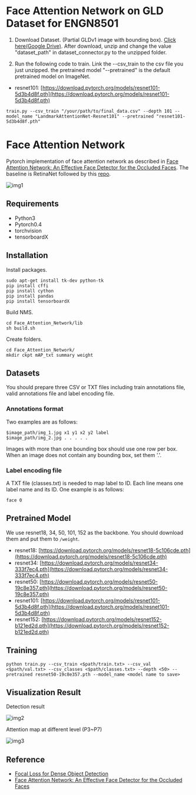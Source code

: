 # Face Attention Network on GLD Dataset for ENGN8501

1. Download Dataset. (Partial GLDv1 image with bounding box). [Click here(Google Drive)](https://drive.google.com/file/d/1x8QUt0yMOxkxYbRusbcFRoAdZcrDtzkX/view?usp=sharing). After download, unzip and change the value "dataset_path" in dataset_connector.py to the unzipped folder.

2. Run the following code to train. Link the --csv_train to the csv file you just unzipped. the pretrained model "--pretrained" is the default pretrained model on ImageNet.
- resnet101: [https://download.pytorch.org/models/resnet101-5d3b4d8f.pth](https://download.pytorch.org/models/resnet101-5d3b4d8f.pth)
```
train.py --csv_train "/your/path/to/final_data.csv" --depth 101 --model_name "LandmarkAttentionNet-Resnet101" --pretrained "resnet101-5d3b4d8f.pth"
```
# Face Attention Network

Pytorch implementation of face attention network as described in [Face Attention Network: An Effective Face Detector for the Occluded Faces](https://arxiv.org/abs/1711.07246). The baseline is RetinaNet followed by this [repo](https://github.com/yhenon/pytorch-retinanet).

![img1](https://github.com/rainofmine/face_attention_network/blob/master/img/1.png)

## Requirements

- Python3
- Pytorch0.4
- torchvision
- tensorboardX

## Installation

Install packages.

```
sudo apt-get install tk-dev python-tk
pip install cffi
pip install cython
pip install pandas
pip install tensorboardX
```

Build NMS.

```
cd Face_Attention_Network/lib
sh build.sh
```

Create folders.

```
cd Face_Attention_Network/
mkdir ckpt mAP_txt summary weight
```

## Datasets
You should prepare three CSV or TXT files including train annotations file, valid annotations file and label encoding file. 

### Annotations format
Two examples are as follows:

```
$image_path/img_1.jpg x1 y1 x2 y2 label
$image_path/img_2.jpg . . . . .
```

Images with more than one bounding box should use one row per box. When an image does not contain any bounding box, set them '.'. 

### Label encoding file
A TXT file (classes.txt) is needed to map label to ID. Each line means one label name and its ID. One example is as follows:

```
face 0
```

## Pretrained Model

We use resnet18, 34, 50, 101, 152 as the backbone. You should download them and put them to `/weight`.

- resnet18: [https://download.pytorch.org/models/resnet18-5c106cde.pth](https://download.pytorch.org/models/resnet18-5c106cde.pth)
- resnet34: [https://download.pytorch.org/models/resnet34-333f7ec4.pth](https://download.pytorch.org/models/resnet34-333f7ec4.pth)
- resnet50: [https://download.pytorch.org/models/resnet50-19c8e357.pth](https://download.pytorch.org/models/resnet50-19c8e357.pth)
- resnet101: [https://download.pytorch.org/models/resnet101-5d3b4d8f.pth](https://download.pytorch.org/models/resnet101-5d3b4d8f.pth)
- resnet152: [https://download.pytorch.org/models/resnet152-b121ed2d.pth](https://download.pytorch.org/models/resnet152-b121ed2d.pth)

## Training

```
python train.py --csv_train <$path/train.txt> --csv_val <$path/val.txt> --csv_classes <$path/classes.txt> --depth <50> --pretrained resnet50-19c8e357.pth --model_name <model name to save>
```

## Visualization Result
Detection result

![img2](https://github.com/rainofmine/face_attention_network/blob/master/img/2.png)

Attention map at different level (P3~P7)

![img3](https://github.com/rainofmine/face_attention_network/blob/master/img/3.png)

## Reference

- [Focal Loss for Dense Object Detection](https://arxiv.org/abs/1708.02002)
- [Face Attention Network: An Effective Face Detector for the Occluded Faces](https://arxiv.org/abs/1711.07246)
